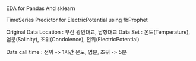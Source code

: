 #
EDA for Pandas And sklearn

TimeSeries Predictor for ElectricPotential using fbProphet

Original Data Location : 부산 광안대교, 남항대교
Data Set : 온도(Temperature), 염분(Salinity), 조위(Condolence), 전위(ElectricPotential)

Data call time : 전위 -> 1시간
                 온도, 염분, 조위 -> 5분
